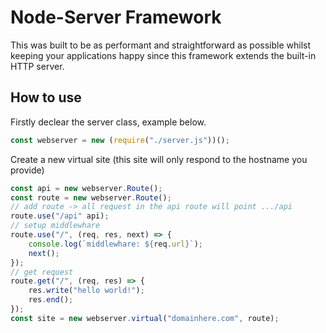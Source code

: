 # Node-Server Framework
This was built to be as performant and straightforward as possible whilst keeping your applications happy since this framework extends the built-in HTTP server.

## How to use
Firstly declear the server class, example below.
```javascript
const webserver = new (require("./server.js"))();
```
Create a new virtual site (this site will only respond to the hostname you provide)
```javascript
const api = new webserver.Route();
const route = new webserver.Route();
// add route -> all request in the api route will point .../api
route.use("/api" api);
// setup middlewhare
route.use("/", (req, res, next) => {
    console.log(`middlewhare: ${req.url}`);
    next();
});
// get request
route.get("/", (req, res) => {
    res.write("hello world!");
    res.end();
});
const site = new webserver.virtual("domainhere.com", route);
```